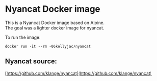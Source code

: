 # Nyancat Docker image
This is a Nyancat Docker image based on Alpine.  
The goal was a lighter docker image for nyancat.

To run the image:
```
docker run -it --rm -06kellyjac/nyancat
```

## Nyancat source:

[https://github.com/klange/nyancat](https://github.com/klange/nyancat)